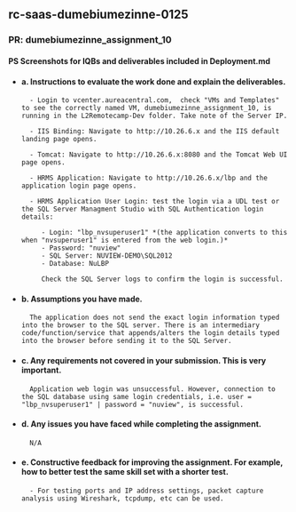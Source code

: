 ## rc-saas-dumebiumezinne-0125

### PR: **dumebiumezinne_assignment_10**

#### **PS Screenshots for IQBs and deliverables included in Deployment.md**

- #### a. Instructions to evaluate the work done and explain the deliverables.

        - Login to vcenter.aureacentral.com,  check "VMs and Templates" to see the correctly named VM, dumebiumezinne_assignment_10, is running in the L2Remotecamp-Dev folder. Take note of the Server IP.

        - IIS Binding: Navigate to http://10.26.6.x and the IIS default landing page opens.

        - Tomcat: Navigate to http://10.26.6.x:8080 and the Tomcat Web UI page opens.

        - HRMS Application: Navigate to http://10.26.6.x/lbp and the application login page opens.

        - HRMS Application User Login: test the login via a UDL test or the SQL Server Managment Studio with SQL Authentication login details:

           - Login: "lbp_nvsuperuser1" *(the application converts to this when "nvsuperuser1" is entered from the web login.)*
           - Password: "nuview"
           - SQL Server: NUVIEW-DEMO\SQL2012
           - Database: NuLBP

           Check the SQL Server logs to confirm the login is successful.


- #### b. Assumptions you have made.
        The application does not send the exact login information typed into the browser to the SQL server. There is an intermediary code/function/service that appends/alters the login details typed into the browser before sending it to the SQL Server.

- #### c. Any requirements not covered in your submission. This is very important.
        Application web login was unsuccessful. However, connection to the SQL database using same login credentials, i.e. user = "lbp_nvsuperuser1" | password = "nuview", is successful.

- #### d. Any issues you have faced while completing the assignment.
        N/A

- #### e. Constructive feedback for improving the assignment. For example, how to better test the same skill set with a shorter test.
        - For testing ports and IP address settings, packet capture analysis using Wireshark, tcpdump, etc can be used.

